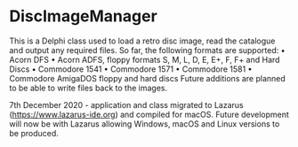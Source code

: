 # DiscImageManager
This is a Delphi class used to load a retro disc image, read the catalogue and output any required files. So far, the following formats are supported:
• Acorn DFS
• Acorn ADFS, floppy formats S, M, L, D, E, E+, F, F+ and Hard Discs
• Commodore 1541
• Commodore 1571
• Commodore 1581
• Commodore AmigaDOS floppy and hard discs
Future additions are planned to be able to write files back to the images.

7th December 2020 - application and class migrated to Lazarus (https://www.lazarus-ide.org) and compiled for macOS. Future development will now be with Lazarus allowing Windows, macOS and Linux versions to be produced.
